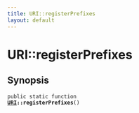 ```yaml
---
title: URI::registerPrefixes
layout: default
---
```


# URI::registerPrefixes

## Synopsis

<code>public static function <b><a href="URI">URI</a>::registerPrefixes</b>()</code>

